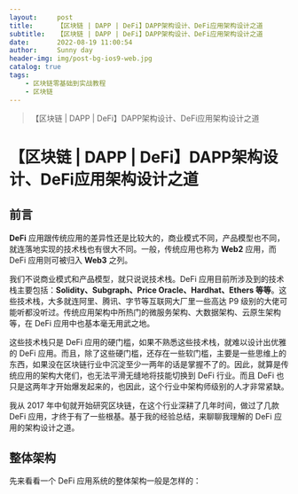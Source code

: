 ```yaml
---
layout:     post
title:      【区块链 | DAPP | DeFi】DAPP架构设计、DeFi应用架构设计之道
subtitle:   【区块链 | DAPP | DeFi】DAPP架构设计、DeFi应用架构设计之道
date:       2022-08-19 11:00:54
author:     Sunny day
header-img: img/post-bg-ios9-web.jpg
catalog: true
tags:
    - 区块链零基础到实战教程
    - 区块链
---
```


>【区块链 | DAPP | DeFi】DAPP架构设计、DeFi应用架构设计之道

# 【区块链 | DAPP | DeFi】DAPP架构设计、DeFi应用架构设计之道


## 前言

**DeFi** 应用跟传统应用的差异性还是比较大的，商业模式不同，产品模型也不同，就连落地实现的技术栈也有很大不同。一般，传统应用也称为 **Web2** 应用，而 DeFi 应用则可被归入 **Web3** 之列。

我们不说商业模式和产品模型，就只说说技术栈。DeFi 应用目前所涉及到的技术栈主要包括：**Solidity、Subgraph、Price Oracle、Hardhat、Ethers 等等**。这些技术栈，大多就连阿里、腾讯、字节等互联网大厂里一些高达 P9 级别的大佬可能听都没听过。传统应用架构中所热门的微服务架构、大数据架构、云原生架构等，在 DeFi 应用中也基本毫无用武之地。

这些技术栈只是 DeFi 应用的硬门槛，如果不熟悉这些技术栈，就难以设计出优雅的 DeFi 应用。而且，除了这些硬门槛，还存在一些软门槛，主要是一些思维上的东西，如果没在区块链行业中沉淀至少一两年的话是掌握不了的。因此，就算是传统应用的架构大佬们，也无法平滑无缝地将技能切换到 DeFi 行业。而且 DeFi 也只是这两年才开始爆发起来的，也因此，这个行业中架构师级别的人才非常紧缺。

我从 2017 年中旬就开始研究区块链，在这个行业深耕了几年时间，做过了几款 DeFi 应用，才终于有了一些根基。基于我的经验总结，来聊聊我理解的 DeFi 应用的架构设计之道。

## 整体架构

先来看看一个 DeFi 应用系统的整体架构一般是怎样的：


